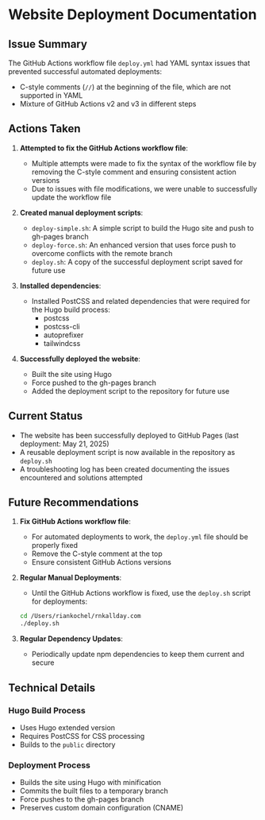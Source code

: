 # Website Deployment Documentation

## Issue Summary

The GitHub Actions workflow file `deploy.yml` had YAML syntax issues that prevented successful automated deployments:
- C-style comments (`//`) at the beginning of the file, which are not supported in YAML
- Mixture of GitHub Actions v2 and v3 in different steps

## Actions Taken

1. **Attempted to fix the GitHub Actions workflow file**:
   - Multiple attempts were made to fix the syntax of the workflow file by removing the C-style comment and ensuring consistent action versions
   - Due to issues with file modifications, we were unable to successfully update the workflow file

2. **Created manual deployment scripts**:
   - `deploy-simple.sh`: A simple script to build the Hugo site and push to gh-pages branch
   - `deploy-force.sh`: An enhanced version that uses force push to overcome conflicts with the remote branch
   - `deploy.sh`: A copy of the successful deployment script saved for future use

3. **Installed dependencies**:
   - Installed PostCSS and related dependencies that were required for the Hugo build process:
     - postcss
     - postcss-cli
     - autoprefixer
     - tailwindcss

4. **Successfully deployed the website**:
   - Built the site using Hugo
   - Force pushed to the gh-pages branch
   - Added the deployment script to the repository for future use

## Current Status

- The website has been successfully deployed to GitHub Pages (last deployment: May 21, 2025)
- A reusable deployment script is now available in the repository as `deploy.sh`
- A troubleshooting log has been created documenting the issues encountered and solutions attempted

## Future Recommendations

1. **Fix GitHub Actions workflow file**:
   - For automated deployments to work, the `deploy.yml` file should be properly fixed
   - Remove the C-style comment at the top
   - Ensure consistent GitHub Actions versions

2. **Regular Manual Deployments**:
   - Until the GitHub Actions workflow is fixed, use the `deploy.sh` script for deployments:

   ```bash
   cd /Users/riankochel/rnkallday.com
   ./deploy.sh
   ```

3. **Regular Dependency Updates**:
   - Periodically update npm dependencies to keep them current and secure

## Technical Details

### Hugo Build Process

- Uses Hugo extended version
- Requires PostCSS for CSS processing
- Builds to the `public` directory

### Deployment Process

- Builds the site using Hugo with minification
- Commits the built files to a temporary branch
- Force pushes to the gh-pages branch
- Preserves custom domain configuration (CNAME)
